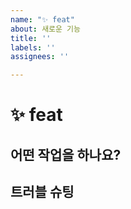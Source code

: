 ```yaml
---
name: "✨ feat"
about: 새로운 기능
title: ''
labels: ''
assignees: ''

---
```


# ✨ feat

## 어떤 작업을 하나요?

## 트러블 슈팅
